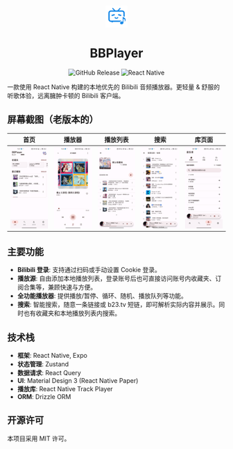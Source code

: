 <div align="center">
<img src="./assets/images/icon-large.png" alt="logo" width="50" />
<h1>BBPlayer</h1>

![GitHub Release](https://img.shields.io/github/v/release/yanyao2333/bbplayer)
![React Native](https://img.shields.io/badge/React%20Native-20232A?style=flat-square&logo=react&logoColor=sky)

</div>

一款使用 React Native 构建的本地优先的 Bilibili 音频播放器。更轻量 & 舒服的听歌体验，远离臃肿卡顿的 Bilibili 客户端。

## 屏幕截图（老版本的）

|                  首页                  |                   播放器                   |                    播放列表                    |                    搜索                    |                    库页面                    |
| :------------------------------------: | :----------------------------------------: | :--------------------------------------------: | :----------------------------------------: | :------------------------------------------: |
| ![home](./assets/screenshots/home.jpg) | ![player](./assets/screenshots/player.jpg) | ![playlist](./assets/screenshots/playlist.jpg) | ![search](./assets/screenshots/search.jpg) | ![library](./assets/screenshots/library.jpg) |

## 主要功能

- **Bilibili 登录**: 支持通过扫码或手动设置 Cookie 登录。
- **播放源**: 自由添加本地播放列表，登录账号后也可直接访问账号内收藏夹、订阅合集等，兼顾快速与方便。
- **全功能播放器**: 提供播放/暂停、循环、随机、播放队列等功能。
- **搜索**: 智能搜索，随意一条链接或 b23.tv 短链，即可解析实际内容并展示。同时也有收藏夹和本地播放列表内搜索。

## 技术栈

- **框架**: React Native, Expo
- **状态管理**: Zustand
- **数据请求**: React Query
- **UI**: Material Design 3 (React Native Paper)
- **播放库**: React Native Track Player
- **ORM**: Drizzle ORM

## 开源许可

本项目采用 MIT 许可。
